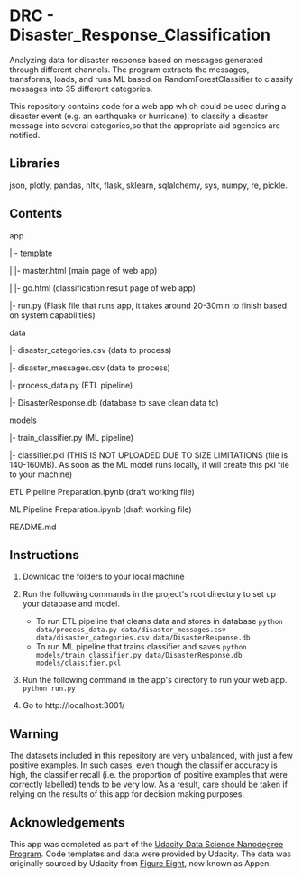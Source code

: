# DRC - Disaster_Response_Classification

Analyzing data for disaster response based on messages generated through different channels. The program extracts the messages, transforms, loads, and runs ML based on RandomForestClassifier to classify messages into 35 different categories.

This repository contains code for a web app which could be used during a disaster event (e.g. an earthquake or hurricane), to classify a disaster message into several categories,so that the appropriate aid agencies are notified.


## Libraries

json, plotly, pandas, nltk, flask, sklearn, sqlalchemy, sys, numpy, re, pickle.


## Contents

app

| - template

| |- master.html  (main page of web app)

| |- go.html  (classification result page of web app)

|- run.py  (Flask file that runs app, it takes around 20-30min to finish based on system capabilities)

data

|- disaster_categories.csv  (data to process)

|- disaster_messages.csv  (data to process)

|- process_data.py (ETL pipeline)

|- DisasterResponse.db   (database to save clean data to)

models

|- train_classifier.py (ML pipeline)

|- classifier.pkl  (THIS IS NOT UPLOADED DUE TO SIZE LIMITATIONS (file is 140-160MB). As soon as the ML model runs locally, it will create this pkl file to your machine)

ETL Pipeline Preparation.ipynb (draft working file)

ML Pipeline Preparation.ipynb (draft working file)

README.md
 

## Instructions

1. Download the folders to your local machine
2. Run the following commands in the project's root directory to set up your database and model.

    - To run ETL pipeline that cleans data and stores in database
        `python data/process_data.py data/disaster_messages.csv data/disaster_categories.csv data/DisasterResponse.db`
    - To run ML pipeline that trains classifier and saves
        `python models/train_classifier.py data/DisasterResponse.db models/classifier.pkl`

2. Run the following command in the app's directory to run your web app.
    `python run.py`

3. Go to http://localhost:3001/


## Warning
The datasets included in this repository are very unbalanced, with just a few positive examples. In such cases, even though the classifier accuracy is high, the classifier recall (i.e. the proportion of positive examples that were correctly labelled) tends to be very low. As a result, care should be taken if relying on the results of this app for decision making purposes.


## Acknowledgements

This app was completed as part of the [Udacity Data Science Nanodegree Program](https://www.udacity.com/course/data-scientist-nanodegree--nd025). Code templates and data were provided by Udacity. The data was originally sourced by Udacity from [Figure Eight](https://appen.com/), now known as Appen.
